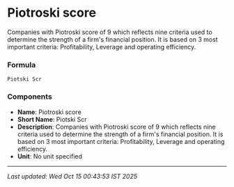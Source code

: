 # Piotroski score
Companies with Piotroski score of 9 which reflects nine criteria used to determine the strength of a firm's financial position. It is based on 3 most important criteria: Profitability, Leverage and operating efficiency.

### Formula
```text
Piotski Scr
```


### Components
- **Name**: Piotroski score
- **Short Name**: Piotski Scr
- **Description**: Companies with Piotroski score of 9 which reflects nine criteria used to determine the strength of a firm's financial position. It is based on 3 most important criteria: Profitability, Leverage and operating efficiency.
- **Unit**: No unit specified

---
*Last updated: Wed Oct 15 00:43:53 IST 2025*
